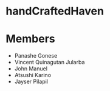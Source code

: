 # handCraftedHaven

# Members
- Panashe Gonese
- Vincent Quinagutan Jularba
- John Manuel
- Atsushi Karino
- Jayser Pilapil
